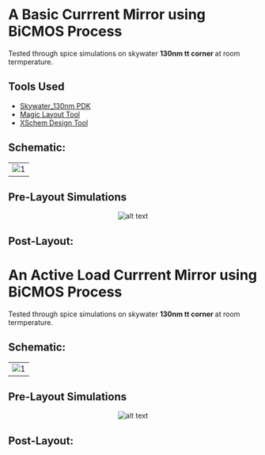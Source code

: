 # A Basic Currrent Mirror using BiCMOS Process
Tested through spice simulations on skywater <b>130nm tt corner </b> at room termperature.

  ## Tools Used

- [Skywater_130nm PDK](https://github.com/google/skywater-pdk)
- [Magic Layout Tool](http://opencircuitdesign.com/magic/)
- [XSchem Design Tool](https://github.com/StefanSchippers/xschem)
<table>

  ## <b> Schematic: </b> <br>
  <tr>
    <td><img src="https://i.imgur.com/DJVEdWj.png" alt="1"></td>
   </tr> 
</table>
 
## Pre-Layout Simulations
<div align="center">  
  
![alt text](https://i.imgur.com/hldFwV4.png)
</div>
  
## <b> Post-Layout: </b> <br>

# An Active Load Currrent Mirror using BiCMOS Process
Tested through spice simulations on skywater <b>130nm tt corner </b> at room termperature.

<table>

  ## <b> Schematic: </b> <br>
  <tr>
    <td><img src="https://i.imgur.com/nwX87ad.png" alt="1"></td>
   </tr> 
</table>
 
## Pre-Layout Simulations
<div align="center">  
  
![alt text](https://i.imgur.com/zhbj3Wh.png)
</div>

## <b> Post-Layout: </b> <br>
